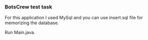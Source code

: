 <h3>BotsCrew test task</h3>
For this application I used MySql and you can use insert.sql file for memorizing the database.

Run Main.java.
        
 
